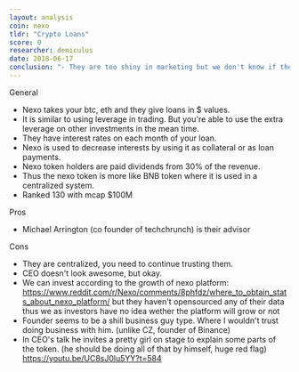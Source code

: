 ```yaml
---
layout: analysis
coin: nexo
tldr: "Crypto Loans"
score: 0
researcher: demiculus
date: 2018-06-17
conclusion: "- They are too shiny in marketing but we don't know if their business is working because they haven't shared their data.\n- From what I have seen there is a high probability that people don't use their product.\n- I've tried to get their data from social media, emailed them etc, no luck."
---
```


General

- Nexo takes your btc, eth and they give loans in $ values.
- It is similar to using leverage in trading. But you're able to use the extra leverage on other investments in the mean time.
- They have interest rates on each month of your loan.
- Nexo is used to decrease interests by using it as collateral or as loan payments.
- Nexo token holders are paid dividends from 30% of the revenue.
- Thus the nexo token is more like BNB token where it is used in a centralized system. 
- Ranked 130 with mcap $100M

Pros

- Michael Arrington (co founder of techchrunch) is their advisor

Cons

- They are centralized, you need to continue trusting them.
- CEO doesn't look awesome, but okay.
- We can invest according to the growth of nexo platform: https://www.reddit.com/r/Nexo/comments/8phfdz/where_to_obtain_stats_about_nexo_platform/ but they haven't opensourced any of their data thus we as investors have no idea wether the platform will grow or not
- Founder seems to be a shill business guy type. Where I wouldn't trust doing business with him. (unlike CZ, founder of Binance)
- In CEO's talk he invites a pretty girl on stage to explain some parts of the token. (he should be doing all of that by himself, huge red flag) https://youtu.be/UC8sJ0lu5YY?t=584